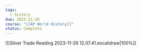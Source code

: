```yaml
---
tags:
  - history
due: 2023-11-28
course: "[[AP World History]]"
status: Complete
---
```

![[Silver Trade Reading 2023-11-26 12.07.41.excalidraw|100%]]